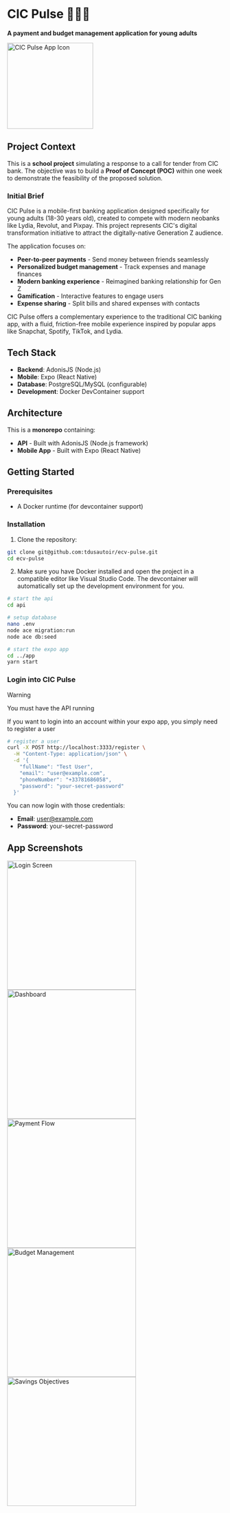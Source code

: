 # CIC Pulse 👨🏼‍💻

**A payment and budget management application for young adults**

<img src="app/assets/logo-pulse.png" width="200" alt="CIC Pulse App Icon">

## Project Context

This is a **school project** simulating a response to a call for tender from CIC bank. The objective was to build a **Proof of Concept (POC)** within one week to demonstrate the feasibility of the proposed solution.

### Initial Brief

CIC Pulse is a mobile-first banking application designed specifically for young adults (18-30 years old), created to compete with modern neobanks like Lydia, Revolut, and Pixpay. This project represents CIC's digital transformation initiative to attract the digitally-native Generation Z audience.

The application focuses on:
- **Peer-to-peer payments** - Send money between friends seamlessly
- **Personalized budget management** - Track expenses and manage finances
- **Modern banking experience** - Reimagined banking relationship for Gen Z
- **Gamification** - Interactive features to engage users
- **Expense sharing** - Split bills and shared expenses with contacts

CIC Pulse offers a complementary experience to the traditional CIC banking app, with a fluid, friction-free mobile experience inspired by popular apps like Snapchat, Spotify, TikTok, and Lydia.

## Tech Stack

- **Backend**: AdonisJS (Node.js)
- **Mobile**: Expo (React Native)
- **Database**: PostgreSQL/MySQL (configurable)
- **Development**: Docker DevContainer support

## Architecture

This is a **monorepo** containing:
- **API** - Built with AdonisJS (Node.js framework)
- **Mobile App** - Built with Expo (React Native)

## Getting Started

### Prerequisites

- A Docker runtime (for devcontainer support)

### Installation

1. Clone the repository:
```bash
git clone git@github.com:tdusautoir/ecv-pulse.git
cd ecv-pulse
```

2. Make sure you have Docker installed and open the project in a compatible editor like Visual Studio Code. The devcontainer will automatically set up the development environment for you.

```bash
# start the api
cd api

# setup database
nano .env 
node ace migration:run
node ace db:seed

# start the expo app
cd ../app
yarn start
```

### Login into CIC Pulse

> [!WARNING]
> You must have the API running

If you want to login into an account within your expo app, you simply need to register a user

```bash
# register a user
curl -X POST http://localhost:3333/register \
  -H "Content-Type: application/json" \
  -d '{
    "fullName": "Test User",
    "email": "user@example.com",
    "phoneNumber": "+33781686058",
    "password": "your-secret-password"
  }'
```
 
You can now login with those credentials:

- **Email**: user@example.com
- **Password**: your-secret-password

## App Screenshots

<img src="screenshots/login.jpeg" width="300" alt="Login Screen">
<img src="screenshots/dashboard.png" width="300" alt="Dashboard">
<img src="screenshots/payment.png" width="300" alt="Payment Flow">
<img src="screenshots/budget.png" width="300" alt="Budget Management">
<img src="screenshots/savings.png" width="300" alt="Savings Objectives">
